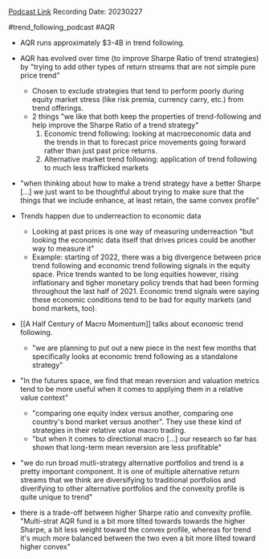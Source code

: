 
[Podcast Link](https://podcasts.apple.com/in/podcast/top-traders-unplugged/id888420325?i=1000601764314)
Recording Date: 20230227

#trend_following_podcast #AQR 

- AQR runs approximately $3-4B in trend following.

- AQR has evolved over time (to improve Sharpe Ratio of trend strategies) by "trying to add other types of return streams that are not simple pure price trend"
	- Chosen to exclude strategies that tend to perform poorly during equity market stress (like risk premia, currency carry, etc.) from trend offerings.
	- 2 things "we like that both keep the properties of trend-following and help improve the Sharpe Ratio of a trend strategy"
		1. Economic trend following: looking at macroeconomic data and the trends in that to forecast price movements going forward rather than just past price returns.
		2. Alternative market trend following: application of trend following to much less trafficked markets

- "when thinking about how to make a trend strategy have a better Sharpe [...] we just want to be thoughtful about trying to make sure that the things that we include enhance, at least retain, the same convex profile"

- Trends happen due to underreaction to economic data
	- Looking at past prices is one way of measuring underreaction "but looking the economic data itself that drives prices could be another way to measure it"
	- Example: starting of 2022, there was a big divergence between price trend following and economic trend following signals in the equity space. Price trends wanted to be long equities however, rising inflationary and tigher monetary policy trends that had been forming throughout the last half of 2021. Economic trend signals were saying these economic conditions tend to be bad for equity markets (and bond markets, too).

- [[A Half Century of Macro Momentum]] talks about economic trend following.
	- "we are planning to put out a new piece in the next few months that specifically looks at economic trend following as a standalone strategy"

- "In the futures space, we find that mean reversion and valuation metrics tend to be more useful when it comes to applying them in a relative value context"
	- "comparing one equity index versus another, comparing one country's bond market versus another". They use these kind of strategies in their relative value macro trading.
	- "but when it comes to directional macro [...] our research so far has shown that long-term mean reversion are less profitable"

- "we do run broad mutli-strategy alternative portfolios and trend is a pretty important component. It is one of multiple alternative return streams that we think are diversifying to traditional portfolios and diverifying to other alternative portfolios and the convexity profile is quite unique to trend"
- there is a trade-off between higher Sharpe ratio and convexity profile. "Multi-strat AQR fund is a bit more tilted towards towards the higher Sharpe, a bit less weight toward the convex profile, whereas for trend it's much more balanced between the two even a bit more lilted toward higher convex"